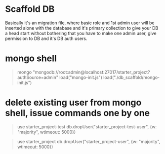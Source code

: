 # Scaffold DB
Basically it's an migration file, where basic role and 1st admin user will be inserted alone with the database and it's primary collection to give your DB a head start without bothering that you have to make one admin user, give permission to DB and it's DB auth users.


# mongo shell

> mongo "mongodb://root:admin@localhost:27017/starter_project?authSource=admin"
> load("mongo-init.js")
> load("./db_scaffold/mongo-init.js")

# delete existing user from mongo shell, issue commands one by one

> use starter_project-test
> db.dropUser("starter_project-test-user", {w: "majority", wtimeout: 5000})

> use starter_project
> db.dropUser("starter_project-user", {w: "majority", wtimeout: 5000})